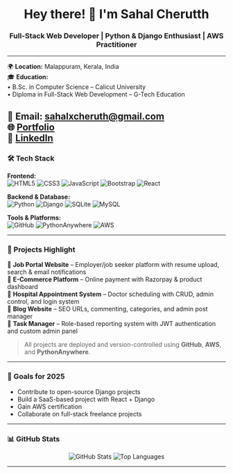 <h1 align="center">Hey there! 👋 I'm Sahal Cherutth</h1>
<h3 align="center">Full-Stack Web Developer | Python & Django Enthusiast | AWS Practitioner</h3>

---

🌍 **Location:** Malappuram, Kerala, India  
🎓 **Education:**  
• B.Sc. in Computer Science – Calicut University  
• Diploma in Full-Stack Web Development – G-Tech Education  


📧 **Email:** sahalxcheruth@gmail.com  
🌐 [**Portfolio**](https://sahalcheruth.pythonanywhere.com)  
💼 [**LinkedIn**](https://linkedin.com/in/sahalcheruth)  
---

### 🛠️ Tech Stack


**Frontend:**  
![HTML5](https://img.shields.io/badge/-HTML5-E34F26?style=flat-square&logo=html5&logoColor=white) ![CSS3](https://img.shields.io/badge/-CSS3-1572B6?style=flat-square&logo=css3) ![JavaScript](https://img.shields.io/badge/-JavaScript-F7DF1E?style=flat-square&logo=javascript&logoColor=black) ![Bootstrap](https://img.shields.io/badge/-Bootstrap-563D7C?style=flat-square&logo=bootstrap) ![React](https://img.shields.io/badge/-React-20232A?style=flat-square&logo=react)

**Backend & Database:**  
![Python](https://img.shields.io/badge/-Python-3776AB?style=flat-square&logo=python) ![Django](https://img.shields.io/badge/-Django-092E20?style=flat-square&logo=django) ![SQLite](https://img.shields.io/badge/-SQLite-003B57?style=flat-square&logo=sqlite) ![MySQL](https://img.shields.io/badge/-MySQL-4479A1?style=flat-square&logo=mysql)

**Tools & Platforms:**  
![GitHub](https://img.shields.io/badge/-GitHub-181717?style=flat-square&logo=github) ![PythonAnywhere](https://img.shields.io/badge/-PythonAnywhere-44aadd?style=flat-square&logo=python) ![AWS](https://img.shields.io/badge/-AWS-FF9900?style=flat-square&logo=amazonaws)


---

### 🚀 Projects Highlight

🔹 **Job Portal Website** – Employer/job seeker platform with resume upload, search & email notifications  
🔹 **E-Commerce Platform** – Online payment with Razorpay & product dashboard  
🔹 **Hospital Appointment System** – Doctor scheduling with CRUD, admin control, and login system  
🔹 **Blog Website** – SEO URLs, commenting, categories, and admin post manager  
🔹 **Task Manager** – Role-based reporting system with JWT authentication and custom admin panel

> All projects are deployed and version-controlled using **GitHub**, **AWS**, and **PythonAnywhere**.

---

### 🎯 Goals for 2025

- Contribute to open-source Django projects  
- Build a SaaS-based project with React + Django  
- Gain AWS certification  
- Collaborate on full-stack freelance projects

---

### 📊 GitHub Stats

<p align="center">
  <img src="https://github-readme-stats.vercel.app/api?username=sahalcheruth&show_icons=true&theme=radical" alt="GitHub Stats" />
  <img src="https://github-readme-stats.vercel.app/api/top-langs/?username=sahalcheruth&layout=compact&theme=radical" alt="Top Languages" />
</p>

---


